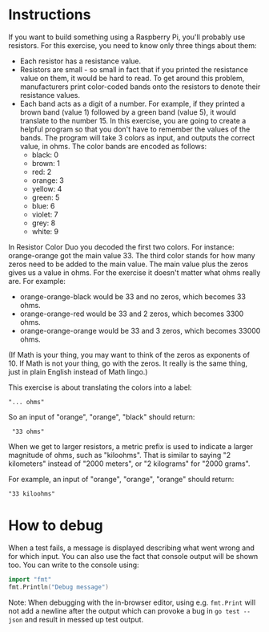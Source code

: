 # Instructions
If you want to build something using a Raspberry Pi, you'll probably use resistors. For this exercise, you need to know only three things about them:

- Each resistor has a resistance value. 
- Resistors are small - so small in fact that if you printed the resistance value on them, it would be hard to read. To get around this problem, manufacturers print color-coded bands onto the resistors to denote their resistance values. 
- Each band acts as a digit of a number. For example, if they printed a brown band (value 1) followed by a green band (value 5), it would translate to the number 15. In this exercise, you are going to create a helpful program so that you don't have to remember the values of the bands. The program will take 3 colors as input, and outputs the correct value, in ohms. The color bands are encoded as follows:
  - black: 0 
  - brown: 1 
  - red: 2 
  - orange: 3 
  - yellow: 4 
  - green: 5 
  - blue: 6 
  - violet: 7 
  - grey: 8 
  - white: 9

In Resistor Color Duo you decoded the first two colors. For instance: orange-orange got the main value 33. The third color stands for how many zeros need to be added to the main value. The main value plus the zeros gives us a value in ohms. For the exercise it doesn't matter what ohms really are. For example:

- orange-orange-black would be 33 and no zeros, which becomes 33 ohms.
- orange-orange-red would be 33 and 2 zeros, which becomes 3300 ohms.
- orange-orange-orange would be 33 and 3 zeros, which becomes 33000 ohms.

(If Math is your thing, you may want to think of the zeros as exponents of 10. If Math is not your thing, go with the zeros. It really is the same thing, just in plain English instead of Math lingo.)

This exercise is about translating the colors into a label:

``"... ohms"``

So an input of "orange", "orange", "black" should return:

`` "33 ohms"``

When we get to larger resistors, a metric prefix is used to indicate a larger magnitude of ohms, such as "kiloohms". That is similar to saying "2 kilometers" instead of "2000 meters", or "2 kilograms" for "2000 grams".

For example, an input of "orange", "orange", "orange" should return:

``"33 kiloohms"``

# How to debug
When a test fails, a message is displayed describing what went wrong and for which input. You can also use the fact that console output will be shown too. You can write to the console using:

```go
import "fmt"
fmt.Println("Debug message")
```

Note: When debugging with the in-browser editor, using e.g. `fmt.Print` will not add a newline after the output which can provoke a bug in `go test --json` and result in messed up test output.